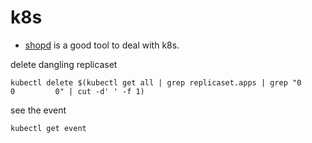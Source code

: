 # k8s
- [shopd](https://github.com/jpetazzo/shpod) is a good tool to deal with k8s.

delete dangling replicaset

```
kubectl delete $(kubectl get all | grep replicaset.apps | grep "0         0         0" | cut -d' ' -f 1)
```

see the event 
```
kubectl get event
```
